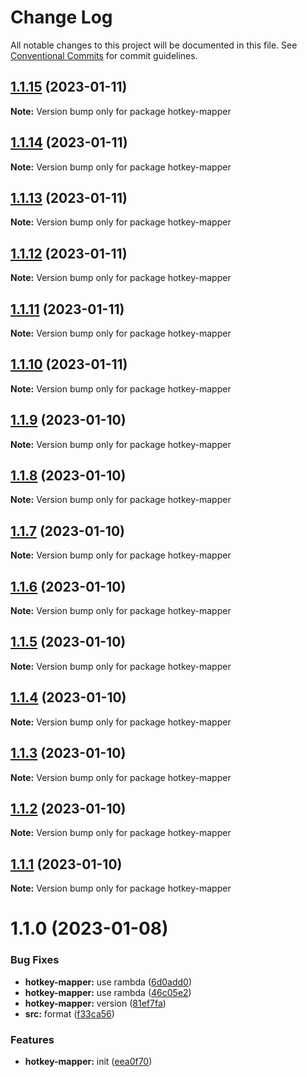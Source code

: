 # Change Log

All notable changes to this project will be documented in this file.
See [Conventional Commits](https://conventionalcommits.org) for commit guidelines.

## [1.1.15](https://github.com/snomiao/js/compare/hotkey-mapper@1.1.0...hotkey-mapper@1.1.15) (2023-01-11)

**Note:** Version bump only for package hotkey-mapper

## [1.1.14](https://github.com/snomiao/js/compare/hotkey-mapper@1.1.0...hotkey-mapper@1.1.14) (2023-01-11)

**Note:** Version bump only for package hotkey-mapper

## [1.1.13](https://github.com/snomiao/js/compare/hotkey-mapper@1.1.0...hotkey-mapper@1.1.13) (2023-01-11)

**Note:** Version bump only for package hotkey-mapper

## [1.1.12](https://github.com/snomiao/js/compare/hotkey-mapper@1.1.0...hotkey-mapper@1.1.12) (2023-01-11)

**Note:** Version bump only for package hotkey-mapper

## [1.1.11](https://github.com/snomiao/js/compare/hotkey-mapper@1.1.0...hotkey-mapper@1.1.11) (2023-01-11)

**Note:** Version bump only for package hotkey-mapper

## [1.1.10](https://github.com/snomiao/js/compare/hotkey-mapper@1.1.0...hotkey-mapper@1.1.10) (2023-01-11)

**Note:** Version bump only for package hotkey-mapper

## [1.1.9](https://github.com/snomiao/js/compare/hotkey-mapper@1.1.0...hotkey-mapper@1.1.9) (2023-01-10)

**Note:** Version bump only for package hotkey-mapper

## [1.1.8](https://github.com/snomiao/js/compare/hotkey-mapper@1.1.0...hotkey-mapper@1.1.8) (2023-01-10)

**Note:** Version bump only for package hotkey-mapper

## [1.1.7](https://github.com/snomiao/js/compare/hotkey-mapper@1.1.0...hotkey-mapper@1.1.7) (2023-01-10)

**Note:** Version bump only for package hotkey-mapper

## [1.1.6](https://github.com/snomiao/js/compare/hotkey-mapper@1.1.0...hotkey-mapper@1.1.6) (2023-01-10)

**Note:** Version bump only for package hotkey-mapper

## [1.1.5](https://github.com/snomiao/js/compare/hotkey-mapper@1.1.0...hotkey-mapper@1.1.5) (2023-01-10)

**Note:** Version bump only for package hotkey-mapper

## [1.1.4](https://github.com/snomiao/js/compare/hotkey-mapper@1.1.0...hotkey-mapper@1.1.4) (2023-01-10)

**Note:** Version bump only for package hotkey-mapper

## [1.1.3](https://github.com/snomiao/js/compare/hotkey-mapper@1.1.0...hotkey-mapper@1.1.3) (2023-01-10)

**Note:** Version bump only for package hotkey-mapper

## [1.1.2](https://github.com/snomiao/js/compare/hotkey-mapper@1.1.0...hotkey-mapper@1.1.2) (2023-01-10)

**Note:** Version bump only for package hotkey-mapper

## [1.1.1](https://github.com/snomiao/js/compare/hotkey-mapper@1.1.0...hotkey-mapper@1.1.1) (2023-01-10)

**Note:** Version bump only for package hotkey-mapper

# 1.1.0 (2023-01-08)

### Bug Fixes

- **hotkey-mapper:** use rambda ([6d0add0](https://github.com/snomiao/js/commit/6d0add002810aa4f4a21d6f9e225b622dce70ad8))
- **hotkey-mapper:** use rambda ([46c05e2](https://github.com/snomiao/js/commit/46c05e27e347adadb121046e2c368043d4c88a4c))
- **hotkey-mapper:** version ([81ef7fa](https://github.com/snomiao/js/commit/81ef7fa423995a8e8c3edf6d46f2d84d0a4bfba2))
- **src:** format ([f33ca56](https://github.com/snomiao/js/commit/f33ca5678e4a36ac8dc2f6463365022a670da867))

### Features

- **hotkey-mapper:** init ([eea0f70](https://github.com/snomiao/js/commit/eea0f702d53e947cd9cf95c6d404ab1a5fe8c2c8))
